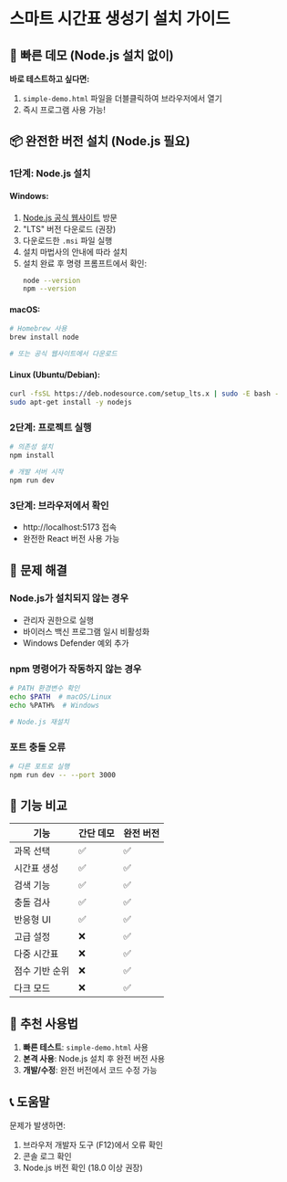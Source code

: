 # 스마트 시간표 생성기 설치 가이드

## 🚀 빠른 데모 (Node.js 설치 없이)

**바로 테스트하고 싶다면:**
1. `simple-demo.html` 파일을 더블클릭하여 브라우저에서 열기
2. 즉시 프로그램 사용 가능!

## 📦 완전한 버전 설치 (Node.js 필요)

### 1단계: Node.js 설치

#### Windows:
1. [Node.js 공식 웹사이트](https://nodejs.org/) 방문
2. "LTS" 버전 다운로드 (권장)
3. 다운로드한 `.msi` 파일 실행
4. 설치 마법사의 안내에 따라 설치
5. 설치 완료 후 명령 프롬프트에서 확인:
   ```bash
   node --version
   npm --version
   ```

#### macOS:
```bash
# Homebrew 사용
brew install node

# 또는 공식 웹사이트에서 다운로드
```

#### Linux (Ubuntu/Debian):
```bash
curl -fsSL https://deb.nodesource.com/setup_lts.x | sudo -E bash -
sudo apt-get install -y nodejs
```

### 2단계: 프로젝트 실행

```bash
# 의존성 설치
npm install

# 개발 서버 시작
npm run dev
```

### 3단계: 브라우저에서 확인

- http://localhost:5173 접속
- 완전한 React 버전 사용 가능

## 🔧 문제 해결

### Node.js가 설치되지 않는 경우
- 관리자 권한으로 실행
- 바이러스 백신 프로그램 일시 비활성화
- Windows Defender 예외 추가

### npm 명령어가 작동하지 않는 경우
```bash
# PATH 환경변수 확인
echo $PATH  # macOS/Linux
echo %PATH%  # Windows

# Node.js 재설치
```

### 포트 충돌 오류
```bash
# 다른 포트로 실행
npm run dev -- --port 3000
```

## 📱 기능 비교

| 기능 | 간단 데모 | 완전 버전 |
|------|-----------|-----------|
| 과목 선택 | ✅ | ✅ |
| 시간표 생성 | ✅ | ✅ |
| 검색 기능 | ✅ | ✅ |
| 충돌 검사 | ✅ | ✅ |
| 반응형 UI | ✅ | ✅ |
| 고급 설정 | ❌ | ✅ |
| 다중 시간표 | ❌ | ✅ |
| 점수 기반 순위 | ❌ | ✅ |
| 다크 모드 | ❌ | ✅ |

## 🎯 추천 사용법

1. **빠른 테스트**: `simple-demo.html` 사용
2. **본격 사용**: Node.js 설치 후 완전 버전 사용
3. **개발/수정**: 완전 버전에서 코드 수정 가능

## 📞 도움말

문제가 발생하면:
1. 브라우저 개발자 도구 (F12)에서 오류 확인
2. 콘솔 로그 확인
3. Node.js 버전 확인 (18.0 이상 권장)

